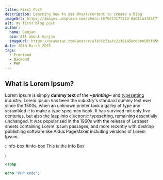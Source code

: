 ```yaml
---
title: First Post
description: Learning how to use @nuxt/content to create a blog
imageUrl: https://images.unsplash.com/photo-1679673177212-8a011a4f86f7?ixlib=rb-4.0.3&ixid=MnwxMjA3fDB8MHxwaG90by1wYWdlfHx8fGVufDB8fHx8&auto=format&fit=crop&w=100&q=80
alt: my first blog post
author:
  name: Gunjan
  bio: All about Gunjan
  imageUrl: https://gravatar.com/avatar/a71d5c71e4c2236145ec0b8058bf9508?s=64
date: 28th March 2023 
tags:
  - Frontend
  - Backend
  - PHP
---
```

## What is Lorem Ipsum?
Lorem Ipsum is simply **dummy text** of the _**~printing~**_ and [typesetting](http://test) industry. Lorem Ipsum has been the industry's standard dummy text ever since the 1500s, when an unknown printer took a galley of type and scrambled it to make a type specimen book. It has survived not only five centuries, but also the leap into electronic typesetting, remaining essentially unchanged. It was popularised in the 1960s with the release of Letraset sheets containing Lorem Ipsum passages, and more recently with desktop publishing software like Aldus PageMaker including versions of Lorem Ipsum.

::info-box
#info-box 
This is the Info Box

::

```php
<?php

echo "PHP code";

```

